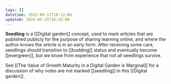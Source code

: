 ```yaml
---
tags: []
datetime: 2023-09-17T10:12:00
updated: 2024-05-25T16:15:00
---
```

**Seedling** is a [[Digital garden]] concept, used to mark articles that are published publicly for the purpose of sharing learning online, and where the author knows the article is in an early form. After receiving some care, seedlings should transition to [[budding]] status and eventually become [[evergreen]], but we know from experience that not all seedlings survive.

See [[The Value of Growth Maturity in a Digital Garden is Marginal]] for a discussion of why notes are not marked [[seedling]] in this [[Digital garden]].
